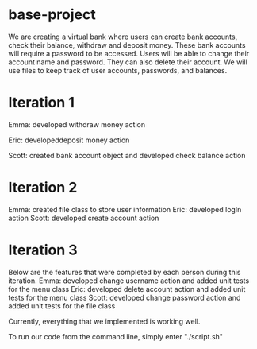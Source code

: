 # base-project
We are creating a virtual bank where users can create bank accounts, check their balance, withdraw and deposit money. These bank accounts will require a password to be accessed. Users will be able to change their account name and password. They can also delete their account. We will use files to keep track of user accounts, passwords, and balances.

# Iteration 1
Emma: developed withdraw money action

Eric: developeddeposit money action

Scott: created bank account object and developed check balance action

# Iteration 2
Emma: created file class to store user information
Eric: developed logIn action
Scott: developed create account action

# Iteration 3
Below are the features that were completed by each person during this iteration.
Emma: developed change username action and added unit tests for the menu class
Eric: developed delete account action and added unit tests for the menu class
Scott: developed change password action and added unit tests for the file class

Currently, everything that we implemented is working well.

To run our code from the command line, simply enter "./script.sh"